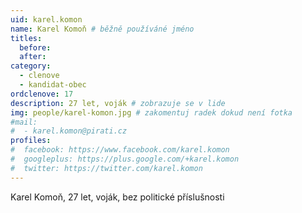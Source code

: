 ```yaml
---
uid: karel.komon
name: Karel Komoň # běžně používáné jméno
titles:
  before: 
  after: 
category:
  - clenove
  - kandidat-obec
ordclenove: 17
description: 27 let, voják # zobrazuje se v lide
img: people/karel-komon.jpg # zakomentuj radek dokud není fotka
#mail:
#  - karel.komon@pirati.cz
profiles:
#  facebook: https://www.facebook.com/karel.komon
#  googleplus: https://plus.google.com/+karel.komon
#  twitter: https://twitter.com/karel.komon
---
```


Karel Komoň, 27 let, voják, bez politické příslušnosti
